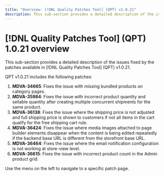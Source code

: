 ```yaml
---
title: "Overview: [!DNL Quality Patches Tool] (QPT) v1.0.21"
description: This sub-section provides a detailed description of the issues fixed by the patches available in [!DNL Quality Patches Tool] (QPT) v1.0.21.
---
```

# [!DNL Quality Patches Tool] (QPT) 1.0.21 overview

This sub-section provides a detailed description of the issues fixed by the patches available in [!DNL Quality Patches Tool] (QPT) v1.0.21.

QPT v1.0.21 includes the following patches:

1. **MDVA-34665**: Fixes the issue with missing bundled products on category pages.
1. **MDVA-35984**: Fixes the issue with incorrect product quantity and sellable quantity after creating multiple concurrent shipments for the same product.
1. **MDVA-36138**: Fixes the issue where the shipping price is not adjusted and full shipping price is shown to customers if not all items in the cart qualify for the free shipping cart rule.
1. **MDVA-36424**: Fixes the issue where media images attached to page builder elements disappear when the content is being edited repeatedly if the backend base URL is different from the storefront base URL.
1. **MDVA-36464**: Fixes the issue where the email notification configuration is not working at store-view level.
1. **MDVA-36615**: Fixes the issue with incorrect product count in the Admin product grid.

Use the menu on the left to navigate to a specific patch page.
